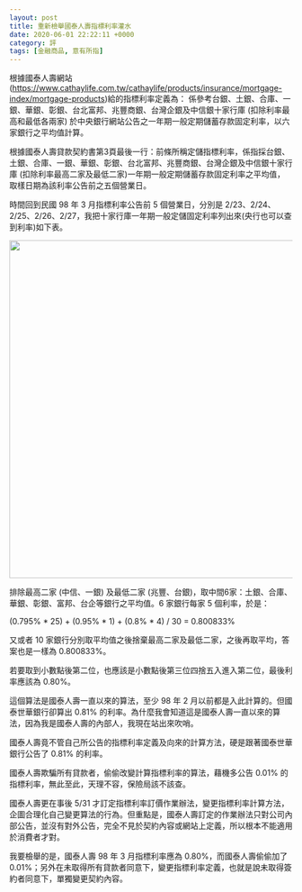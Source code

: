 ```yaml
---
layout: post
title: 重新檢舉國泰人壽指標利率灌水
date: 2020-06-01 22:22:11 +0000
category: 評
tags: [金融商品, 意有所指]
---
```


根據國泰人壽網站(https://www.cathaylife.com.tw/cathaylife/products/insurance/mortgage-index/mortgage-products)給的指標利率定義為：
係參考台銀、土銀、合庫、一銀、華銀、彰銀、台北富邦、兆豐商銀、台灣企銀及中信銀十家行庫 (扣除利率最高和最低各兩家) 於中央銀行網站公告之一年期一般定期儲蓄存款固定利率，以六家銀行之平均值計算。

<!--more-->

根據國泰人壽貸款契約書第3頁最後一行：前條所稱定儲指標利率，係指採台銀、土銀、合庫、一銀、華銀、彰銀、台北富邦、兆豐商銀、台灣企銀及中信銀十家行庫 (扣除利率最高二家及最低二家)一年期一般定期儲蓄存款固定利率之平均值，取樣日期為該利率公告前之五個營業日。

時間回到民國 98 年 3 月指標利率公告前 5 個營業日，分別是 2/23、2/24、2/25、2/26、2/27，我把十家行庫一年期一般定儲固定利率列出來(央行也可以查到利率)如下表。

<img src="https://doltegg.github.io/cathax/assets/img/2020/r.png" style="width:600px"/>


排除最高二家 (中信、一銀) 及最低二家 (兆豐、台銀)，取中間6家：土銀、合庫、華銀、彰銀、富邦、台企等銀行之平均值。6 家銀行每家 5 個利率，於是：

(0.795% * 25) + (0.95% * 1) + (0.8% * 4) / 30 = 0.800833%

又或者 10 家銀行分別取平均值之後捨棄最高二家及最低二家，之後再取平均，答案也是一樣為 0.800833%。

若要取到小數點後第二位，也應該是小數點後第三位四捨五入進入第二位，最後利率應該為 0.80%。

這個算法是國泰人壽一直以來的算法，至少 98 年 2 月以前都是入此計算的。但國泰世華銀行卻算出 0.81% 的利率。為什麼我會知道這是國泰人壽一直以來的算法，因為我是國泰人壽的內部人，我現在站出來吹哨。

國泰人壽竟不管自己所公告的指標利率定義及向來的計算方法，硬是跟著國泰世華銀行公告了 0.81% 的利率。

國泰人壽欺騙所有貸款者，偷偷改變計算指標利率的算法，藉機多公告 0.01% 的指標利率，無此至此，天理不容，保險局該不該查。

國泰人壽更在事後 5/31 才訂定指標利率訂價作業辦法，變更指標利率計算方法，企圖合理化自己變更算法的行為。但重點是，國泰人壽訂定的作業辦法只對公司內部公告，並沒有對外公告，完全不見於契約內容或網站上定義，所以根本不能適用於消費者才對。

我要檢舉的是，國泰人壽 98 年 3 月指標利率應為 0.80%，而國泰人壽偷偷加了 0.01%；另外在未取得所有貸款者同意下，變更指標利率定義，也就是說未取得簽約者同意下，單獨變更契約內容。
